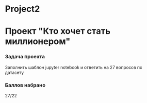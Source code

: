 # Project2
# Проект "Кто хочет стать миллионером"
### Задача проекта
Заполнить шаблон jupyter notebook и ответить на 27 вопросов по датасету
### Баллов набрано
27/22
